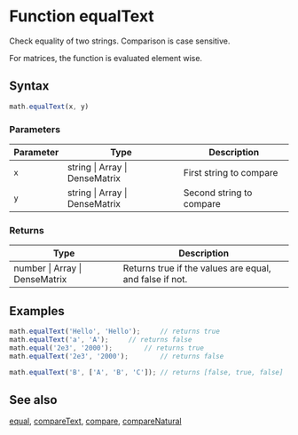 <!-- Note: This file is automatically generated from source code comments. Changes made in this file will be overridden. -->

# Function equalText

Check equality of two strings. Comparison is case sensitive.

For matrices, the function is evaluated element wise.


## Syntax

```js
math.equalText(x, y)
```

### Parameters

Parameter | Type | Description
--------- | ---- | -----------
`x` | string &#124; Array &#124; DenseMatrix | First string to compare
`y` | string &#124; Array &#124; DenseMatrix | Second string to compare

### Returns

Type | Description
---- | -----------
number &#124; Array &#124; DenseMatrix | Returns true if the values are equal, and false if not.


## Examples

```js
math.equalText('Hello', 'Hello');     // returns true
math.equalText('a', 'A');     // returns false
math.equal('2e3', '2000');        // returns true
math.equalText('2e3', '2000');        // returns false

math.equalText('B', ['A', 'B', 'C']); // returns [false, true, false]
```


## See also

[equal](equal.md),
[compareText](compareText.md),
[compare](compare.md),
[compareNatural](compareNatural.md)

